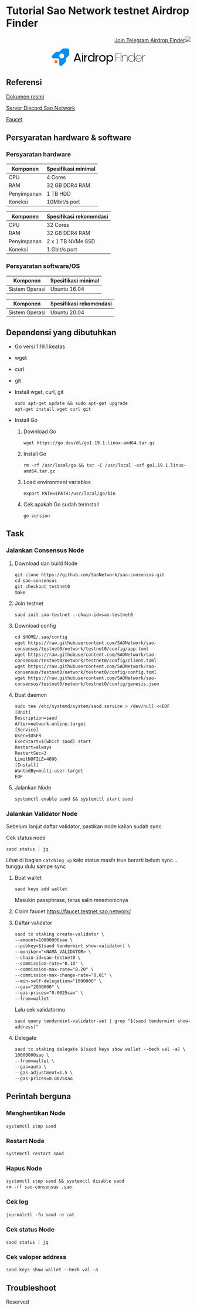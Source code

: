 # Tutorial Sao Network testnet Airdrop Finder

<p style="font-size:14px" align="right">
<a href="https://t.me/airdropfind" target="_blank">Join Telegram Airdrop Finder<img src="https://user-images.githubusercontent.com/50621007/183283867-56b4d69f-bc6e-4939-b00a-72aa019d1aea.png" width="30"/></a>
</p>

<p align="center">
  <img height="auto" width="auto" src="https://raw.githubusercontent.com/bayy420-999/airdropfind/main/NavIcon.png">
</p>

## Referensi

[Dokumen resmi](https://docs.sao.network/)

[Server Discord Sao Network](https://discord.gg/7n5d9nTSJW)

[Faucet](https://faucet.testnet.sao.network/)

## Persyaratan hardware & software

### Persyaratan hardware

| Komponen | Spesifikasi minimal |
|----------|---------------------|
|CPU|4 Cores|
|RAM|32 GB DDR4 RAM|
|Penyimpanan|1 TB HDD|
|Koneksi|10Mbit/s port|

| Komponen | Spesifikasi rekomendasi |
|----------|---------------------|
|CPU|32 Cores|
|RAM|32 GB DDR4 RAM|
|Penyimpanan|2 x 1 TB NVMe SSD|
|Koneksi|1 Gbit/s port|

### Persyaratan software/OS

| Komponen | Spesifikasi minimal |
|----------|---------------------|
|Sistem Operasi|Ubuntu 16.04|

| Komponen | Spesifikasi rekomendasi |
|----------|---------------------|
|Sistem Operasi|Ubuntu 20.04|

## Dependensi yang dibutuhkan
   * Go versi 1.19.1 keatas
   * wget
   * curl
   * git

* Install wget, curl, git
  ```console
  sudo apt-get update && sudo apt-get upgrade
  apt-get install wget curl git
  ```

* Install Go
  1. Download Go
     ```console
     wget https://go.dev/dl/go1.19.1.linux-amd64.tar.gz
     ```
  2. Install Go
     ```console
     rm -rf /usr/local/go && tar -C /usr/local -xzf go1.19.1.linux-amd64.tar.gz
     ```
  3. Load environment variables
     ```console
     export PATH=$PATH:/usr/local/go/bin
     ```
  4. Cek apakah Go sudah terinstall
     ```console
     go version
     ```

## Task

### Jalankan Consensus Node

1. Download dan build Node
   ```console
   git clone https://github.com/SaoNetwork/sao-consensus.git
   cd sao-consensus
   git checkout testnet0
   make
   ```
2. Join testnet
   ```console
   saod init sao-testnet --chain-id=sao-testnet0
   ```
3. Download config
   ```console
   cd $HOME/.sao/config
   wget https://raw.githubusercontent.com/SAONetwork/sao-consensus/testnet0/network/testnet0/config/app.toml
   wget https://raw.githubusercontent.com/SAONetwork/sao-consensus/testnet0/network/testnet0/config/client.toml
   wget https://raw.githubusercontent.com/SAONetwork/sao-consensus/testnet0/network/testnet0/config/config.toml
   wget https://raw.githubusercontent.com/SAONetwork/sao-consensus/testnet0/network/testnet0/config/genesis.json
   ```

4. Buat daemon
   ```console
   sudo tee /etc/systemd/system/saod.service > /dev/null <<EOF
   [Unit]
   Description=saod
   After=network-online.target
   [Service]
   User=$USER
   ExecStart=$(which saod) start
   Restart=always
   RestartSec=3
   LimitNOFILE=4096
   [Install]
   WantedBy=multi-user.target
   EOF
   ```

5. Jalankan Node
   ```console
   systemctl enable saod && systemctl start saod
   ```

### Jalankan Validator Node

Sebelum lanjut daftar validator, pastikan node kalian sudah sync

Cek status node
```console
saod status | jq
```
Lihat di bagian `catching_up` kalo status masih true berarti belum sync... tunggu dulu sampe sync

1. Buat wallet
   ```console
   saod keys add wallet
   ```
   Masukin passphrase, terus salin mnemonicnya

2. Claim faucet
   https://faucet.testnet.sao.network/

3. Daftar validator
   ```console
   saod tx staking create-validator \
   --amount=10000000sao \
   --pubkey=$(saod tendermint show-validator) \
   --moniker="<NAMA_VALIDATOR> \
   --chain-id=sao-testnet0 \
   --commission-rate="0.10" \
   --commission-max-rate="0.20" \
   --commission-max-change-rate="0.01" \
   --min-self-delegation="1000000" \
   --gas="2000000" \
   --gas-prices="0.0025sao" \
   --from=wallet
   ```

   Lalu cek validatormu
   ```console
   saod query tendermint-validator-set | grep "$(saod tendermint show-address)"
   ```

4. Delegate
   ```console
   saod tx staking delegate $(saod keys show wallet --bech val -a) \
   10000000sao \
   --from=wallet \
   --gas=auto \
   --gas-adjustment=1.5 \
   --gas-prices=0.0025sao
   ```

## Perintah berguna

### Menghentikan Node
```console
systemctl stop saod
```

### Restart Node
```console
systemctl restart saod
```

### Hapus Node
```console
systemctl stop saod && systemctl disable saod
rm -rf sao-consensus .sao
```

### Cek log
```console
journalctl -fu saod -o cat
```

### Cek status Node
```console
saod status | jq
```

### Cek valoper address
```console
saod keys show wallet --bech val -a
```

## Troubleshoot
Reserved
